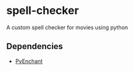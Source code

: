 # spell-checker
A custom spell checker for movies using python

## Dependencies

* [PyEnchant](http://pythonhosted.org/pyenchant/)
